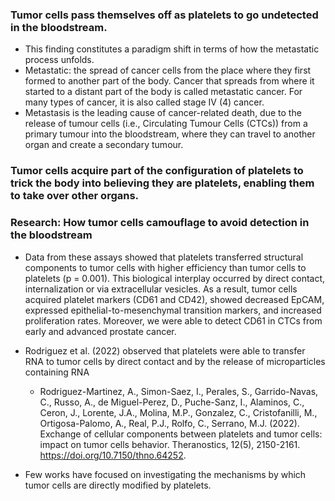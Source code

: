 ### Tumor cells pass themselves off as platelets to go undetected in the bloodstream. 
- This finding constitutes a paradigm shift in terms of how the metastatic process unfolds.
- Metastatic: the spread of cancer cells from the place where they first formed to another part of the body. Cancer that spreads from where it started to a distant part of the body is called metastatic cancer. For many types of cancer, it is also called stage IV (4) cancer. 
- Metastasis is the leading cause of cancer-related death, due to the release of tumour cells (i.e., Circulating Tumour Cells (CTCs)) from a primary tumour into the bloodstream, where they can travel to another organ and create a secondary tumour.

###  Tumor cells acquire part of the configuration of platelets to trick the body into believing they are platelets, enabling them to take over other organs. 

### Research: How tumor cells camouflage to avoid detection in the bloodstream
- Data from these assays showed that platelets transferred structural components to tumor cells with higher efficiency than tumor cells to platelets (p = 0.001). This biological interplay occurred by direct contact, internalization or via extracellular vesicles. As a result, tumor cells acquired platelet markers (CD61 and CD42), showed decreased EpCAM, expressed epithelial-to-mesenchymal transition markers, and increased proliferation rates. Moreover, we were able to detect CD61 in CTCs from early and advanced prostate cancer. 
- Rodriguez et al. (2022) observed that platelets were able to transfer RNA to tumor cells by direct contact and by the release of microparticles containing RNA
    - Rodriguez-Martinez, A., Simon-Saez, I., Perales, S., Garrido-Navas, C., Russo, A., de Miguel-Perez, D., Puche-Sanz, I., Alaminos, C., Ceron, J., Lorente, J.A., Molina, M.P., Gonzalez, C., Cristofanilli, M., Ortigosa-Palomo, A., Real, P.J., Rolfo, C., Serrano, M.J. (2022). Exchange of cellular components between platelets and tumor cells: impact on tumor cells behavior. Theranostics, 12(5), 2150-2161. https://doi.org/10.7150/thno.64252.

- Few works have focused on investigating the mechanisms by which tumor cells are directly modified by platelets.
